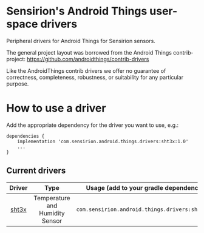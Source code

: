 Sensirion's Android Things user-space drivers
=================================

Peripheral drivers for Android Things for Sensirion sensors.

The general project layout was borrowed from the Android Things contrib-project:
https://github.com/androidthings/contrib-drivers

Like the AndroidThings contrib drivers we offer no guarantee of correctness, completeness, robustness, or suitability for any particular purpose.

How to use a driver
===================

Add the appropriate dependency for the driver you want to use, e.g.:

```
dependencies {
    implementation 'com.sensirion.android.things.drivers:sht3x:1.0'
    ...
}
```

Current drivers
----------------

<!-- DRIVER_LIST_START -->
Driver | Type | Usage (add to your gradle dependencies) | Note
:---:|:---:| --- | ---
[sht3x](sht2x) | Temperature and Humidity Sensor | `com.sensirion.android.things.drivers:sht3x:1.0` | [changelog](sht3x/CHANGELOG.md)
<!-- DRIVER_LIST_END -->

